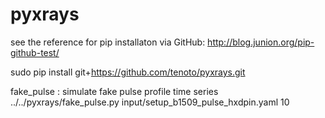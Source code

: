 # pyxrays

see the reference for pip installaton via GitHub:
http://blog.junion.org/pip-github-test/

sudo pip install git+https://github.com/tenoto/pyxrays.git 

fake_pulse : simulate fake pulse profile time series 
	../../pyxrays/fake_pulse.py input/setup_b1509_pulse_hxdpin.yaml 10
